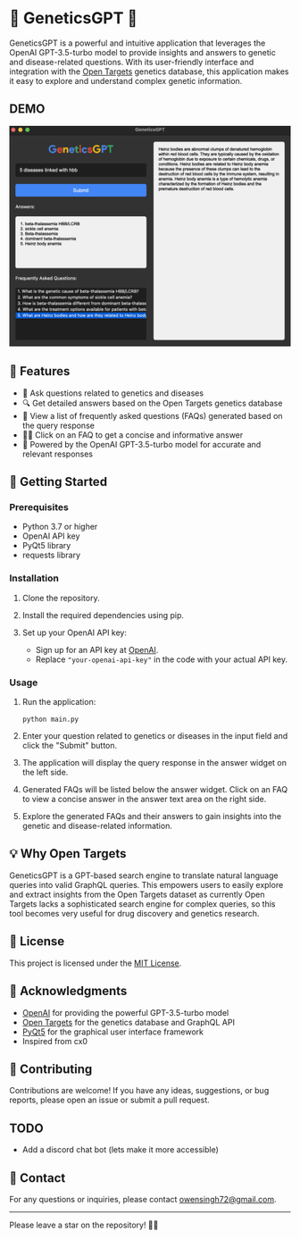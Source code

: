 # 🧬 GeneticsGPT 🔬

GeneticsGPT is a powerful and intuitive application that leverages the OpenAI GPT-3.5-turbo model to provide insights and answers to genetic and disease-related questions. With its user-friendly interface and integration with the [Open Targets](https://platform.opentargets.org/) genetics database, this application makes it easy to explore and understand complex genetic information.

## DEMO

![GeneticsGPT](demo1.png)

## 🌟 Features

- 💬 Ask questions related to genetics and diseases
- 🔍 Get detailed answers based on the Open Targets genetics database
- 📜 View a list of frequently asked questions (FAQs) generated based on the query response
- 🙋‍♀️ Click on an FAQ to get a concise and informative answer
- 🧠 Powered by the OpenAI GPT-3.5-turbo model for accurate and relevant responses

## 🚀 Getting Started

### Prerequisites

- Python 3.7 or higher
- OpenAI API key
- PyQt5 library
- requests library

### Installation

1. Clone the repository.

2. Install the required dependencies using pip.
   
3. Set up your OpenAI API key:
   - Sign up for an API key at [OpenAI](https://openai.com/).
   - Replace `"your-openai-api-key"` in the code with your actual API key.

### Usage

1. Run the application:
   ```
   python main.py
   ```

2. Enter your question related to genetics or diseases in the input field and click the "Submit" button.

3. The application will display the query response in the answer widget on the left side.

4. Generated FAQs will be listed below the answer widget. Click on an FAQ to view a concise answer in the answer text area on the right side.

5. Explore the generated FAQs and their answers to gain insights into the genetic and disease-related information.

## 💡 Why Open Targets

GeneticsGPT is a GPT-based search engine to translate natural language queries into valid GraphQL queries. This empowers users to easily explore and extract insights from the Open Targets dataset as currently Open Targets lacks a sophisticated search engine for complex queries, so this tool becomes very useful for drug discovery and genetics research.

## 📄 License

This project is licensed under the [MIT License](LICENSE).

## 🙏 Acknowledgments

- [OpenAI](https://openai.com/) for providing the powerful GPT-3.5-turbo model
- [Open Targets](https://www.opentargets.org/) for the genetics database and GraphQL API
- [PyQt5](https://pypi.org/project/PyQt5/) for the graphical user interface framework
- Inspired from cx0

## 🤝 Contributing

Contributions are welcome! If you have any ideas, suggestions, or bug reports, please open an issue or submit a pull request.

## TODO

- Add a discord chat bot (lets make it more accessible)

## 📧 Contact

For any questions or inquiries, please contact [owensingh72@gmail.com](mailto:owensingh72@gmail.com).

---

Please leave a star on the repository! 🧬✨